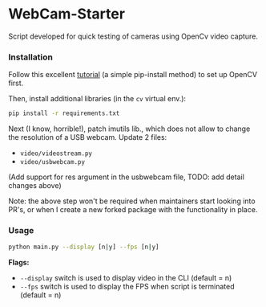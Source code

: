 # WebCam-Starter

Script developed for quick testing of cameras using OpenCv video capture.

### Installation

Follow this excellent [tutorial](https://www.pyimagesearch.com/2019/09/16/install-opencv-4-on-raspberry-pi-4-and-raspbian-buster/)
(a simple pip-install method) to set up OpenCV first.

Then, install additional libraries (in the `cv` virtual env.):

```bash
pip install -r requirements.txt
```

Next (I know, horrible!), patch imutils lib., which does not allow to change the resolution of a USB webcam. Update 2 files:
- `video/videostream.py`
- `video/usbwebcam.py`

(Add support for res argument in the usbwebcam file, TODO: add detail changes above)

Note: the above step won't be required when maintainers start looking into PR's, or when I create a new forked package
with the functionality in place.

### Usage

```bash
python main.py --display [n|y] --fps [n|y]
```

**Flags:**
- `--display` switch is used to display video in the CLI (default = n)
- `--fps` switch is used to display the FPS when script is terminated (default = n)
